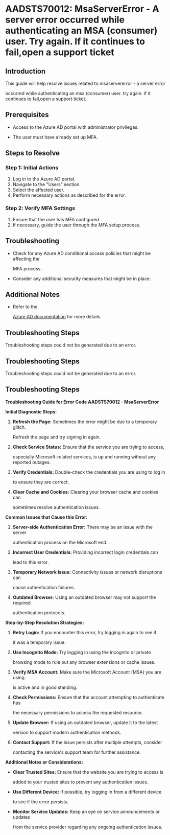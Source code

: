 # AADSTS70012: MsaServerError - A server error occurred while authenticating an MSA (consumer) user. Try again. If it continues to fail,open a support ticket


## Introduction

This guide will help resolve issues related to msaservererror - a server error

occurred while authenticating an msa (consumer) user. try again. if it continues
to fail,open a support ticket.


## Prerequisites


* Access to the Azure AD portal with administrator privileges.

* The user must have already set up MFA.


## Steps to Resolve


### Step 1: Initial Actions

1. Log in to the Azure AD portal.
2. Navigate to the "Users" section.
3. Select the affected user.
4. Perform necessary actions as described for the error.


### Step 2: Verify MFA Settings

1. Ensure that the user has MFA configured.
2. If necessary, guide the user through the MFA setup process.


## Troubleshooting


* Check for any Azure AD conditional access policies that might be affecting the

  MFA process.

* Consider any additional security measures that might be in place.


## Additional Notes


* Refer to the

  [Azure AD 
documentation](https://learn.microsoft.com/en-us/azure/active-directory/)
  for more details.


## Troubleshooting Steps

Troubleshooting steps could not be generated due to an error.


## Troubleshooting Steps

Troubleshooting steps could not be generated due to an error.


## Troubleshooting Steps

**Troubleshooting Guide for Error Code AADSTS70012 - MsaServerError**

**Initial Diagnostic Steps:** 

1. **Refresh the Page:** Sometimes the error might be due to a temporary glitch.

   Refresh the page and try signing in again.
2. **Check Service Status:** Ensure that the service you are trying to access,

   especially Microsoft-related services, is up and running without any reported
   outages.
3. **Verify Credentials:** Double-check the credentials you are using to log in

   to ensure they are correct.
4. **Clear Cache and Cookies:** Clearing your browser cache and cookies can

   sometimes resolve authentication issues.

**Common Issues that Cause this Error:** 

1. **Server-side Authentication Error:** There may be an issue with the server

   authentication process on the Microsoft end.
2. **Incorrect User Credentials:** Providing incorrect login credentials can

   lead to this error.
3. **Temporary Network Issue:** Connectivity issues or network disruptions can

   cause authentication failures.
4. **Outdated Browser:** Using an outdated browser may not support the required

   authentication protocols.

**Step-by-Step Resolution Strategies:** 

1. **Retry Login:** If you encounter this error, try logging in again to see if

   it was a temporary issue.
2. **Use Incognito Mode:** Try logging in using the incognito or private

   browsing mode to rule out any browser extensions or cache issues.
3. **Verify MSA Account:** Make sure the Microsoft Account (MSA) you are using

   is active and in good standing.
4. **Check Permissions:** Ensure that the account attempting to authenticate has

   the necessary permissions to access the requested resource.
5. **Update Browser:** If using an outdated browser, update it to the latest

   version to support modern authentication methods.
6. **Contact Support:** If the issue persists after multiple attempts, consider

   contacting the service's support team for further assistance.

**Additional Notes or Considerations:**


* **Clear Trusted Sites:** Ensure that the website you are trying to access is

  added to your trusted sites to prevent any authentication issues.

* **Use Different Device:** If possible, try logging in from a different device

  to see if the error persists.

* **Monitor Service Updates:** Keep an eye on service announcements or updates

  from the service provider regarding any ongoing authentication issues.